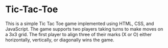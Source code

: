 # Tic-Tac-Toe

This is a simple Tic Tac Toe game implemented using HTML, CSS, and JavaScript. 
The game supports two players taking turns to make moves on a 3x3 grid. 
The first player to align three of their marks (X or O) either horizontally, vertically, or diagonally wins the game.

